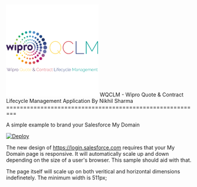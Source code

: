 ![WQCLM LOGO](/WQCLM-LOGO.png?raw=true "WQCLM - Wipro Quote & Contract Lifecycle Management")                            WQCLM - Wipro Quote & Contract Lifecycle Management
                                    Application By Nikhil Sharma
                        =========================================================

A simple example to brand your Salesforce My Domain

[![Deploy](https://www.herokucdn.com/deploy/button.png)](https://heroku.com/deploy?template=https://github.com/NikVerse/wqclm)

The new design of https://login.salesforce.com requires that your My Domain page is responsive.   It will automatically scale up and down depending on the size of a user's browser.   This sample should aid with that.

The page itself will scale up on both veritical and horizontal dimensions indefinetely.   The minimum width is 511px;

